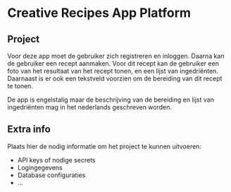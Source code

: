 # Creative Recipes App Platform

## Project
Voor deze app moet de gebruiker zich registreren en inloggen. Daarna kan de gebruiker een recept aanmaken. Voor dit recept kan de gebruiker
een foto van het resultaat van het recept tonen, en een lijst van ingedriënten. Daarnaast is er ook een tekstveld voorzien om de bereiding
van dit recept te tonen.

De app is engelstalig maar de beschrijving van de bereiding en lijst van ingedriënten mag in het nederlands geschreven worden.

## Extra info
Plaats hier de nodig informatie om het
project te kunnen uitvoeren:

- API keys of nodige secrets
- Logingegevens
- Database configuraties
- ...
